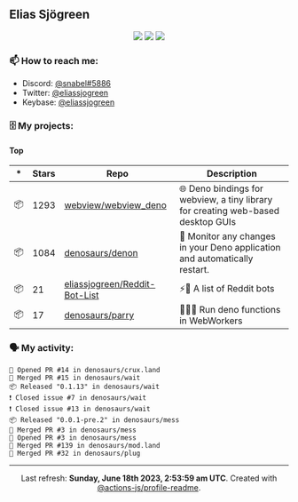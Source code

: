 ## Elias Sjögreen

<p align="center">
  <img src="https://img.shields.io/badge/🎂-dec. 2003-success" />
  <img src="https://img.shields.io/badge/🌎-Stockholm-informational" />
  <img src="https://img.shields.io/badge/👦-He/Him-informational" />
</p>

### 📫 How to reach me:

- Discord: [@snabel#5886](https://discord.com/users/267978757799673866)
- Twitter: [@eliassjogreen](https://twitter.com/eliassjogreen)
- Keybase: [@eliassjogreen](https://keybase.io/eliassjogreen)

### 🗄 My projects:

#### Top
|*|Stars|Repo|Description|
|---|---|---|---|
| 📦 | 1293 | [webview/webview_deno](https://github.com/webview/webview_deno) | 🌐 Deno bindings for webview, a tiny library for creating web-based desktop GUIs |
| 📦 | 1084 | [denosaurs/denon](https://github.com/denosaurs/denon) | 👀 Monitor any changes in your Deno application and automatically restart. |
| 📦 | 21 | [eliassjogreen/Reddit-Bot-List](https://github.com/eliassjogreen/Reddit-Bot-List) | ⚡️🤖 A list of Reddit bots |
| 📦 | 17 | [denosaurs/parry](https://github.com/denosaurs/parry) | 👷🏽‍♂️ Run deno functions in WebWorkers |

### 🗣 My activity:

```
💪 Opened PR #14 in denosaurs/crux.land
🎉 Merged PR #15 in denosaurs/wait
📦 Released "0.1.13" in denosaurs/wait
❗️ Closed issue #7 in denosaurs/wait
❗️ Closed issue #13 in denosaurs/wait
📦 Released "0.0.1-pre.2" in denosaurs/mess
🎉 Merged PR #3 in denosaurs/mess
💪 Opened PR #3 in denosaurs/mess
🎉 Merged PR #139 in denosaurs/mod.land
🎉 Merged PR #32 in denosaurs/plug
```

------------
<p align="center">Last refresh: <b>Sunday, June 18th 2023, 2:53:59 am UTC</b>. Created with <a href=https://github.com/marketplace/actions/profile-readme>@actions-js/profile-readme</a>.</p>
